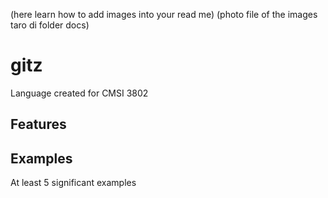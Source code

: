 (here learn how to add images into your read me) 
(photo file of the images taro di folder docs)

# gitz
Language created for CMSI 3802

## Features



## Examples

At least 5 significant examples